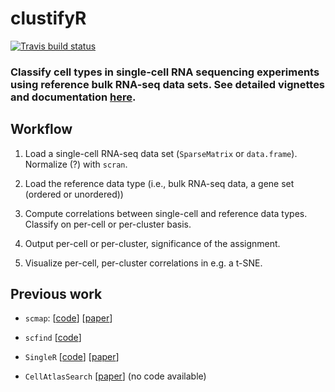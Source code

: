 # clustifyR

[![Travis build status](https://travis-ci.org/NCBI-Hackathons/clustifyR.svg?branch=master)](https://travis-ci.org/NCBI-Hackathons/clustifyR)

### Classify cell types in single-cell RNA sequencing experiments using reference bulk RNA-seq data sets. See detailed vignettes and documentation [here](https://ncbi-hackathons.github.io/clustifyR/).

## Workflow

1. Load a single-cell RNA-seq data set (`SparseMatrix` or `data.frame`). Normalize (?) with `scran`.

1. Load the reference data type (i.e., bulk RNA-seq data, a gene set (ordered or unordered))

1. Compute correlations between single-cell and reference data types. Classify on per-cell or per-cluster basis.

1. Output per-cell or per-cluster, significance of the assignment.

1. Visualize per-cell, per-cluster correlations in e.g. a t-SNE.

## Previous work

* `scmap`: [[code](https://github.com/hemberg-lab/scmap)] [[paper](https://www.nature.com/articles/nmeth.4644)]
  
* `scfind` [[code](https://github.com/hemberg-lab/scfind)]

* `SingleR` [[code](https://github.com/dviraran/SingleR)] [[paper](https://doi.org/10.1101/284604)]

* `CellAtlasSearch` [[paper](https://doi.org/10.1093/nar/gky421)] (no code available)
